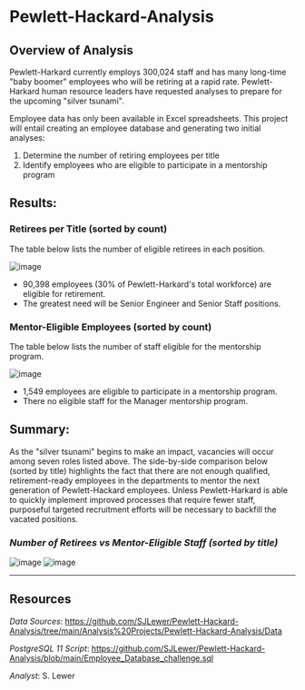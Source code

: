 # Pewlett-Hackard-Analysis

## Overview of Analysis
Pewlett-Harkard currently employs 300,024 staff and has many long-time "baby boomer" employees who will be retiring at a rapid rate.  Pewlett-Harkard human resource leaders have requested analyses to prepare for the upcoming "silver tsunami".  

Employee data has only been available in Excel spreadsheets.  This project will entail creating an employee database and generating two initial analyses:

1. Determine the number of retiring employees per title
1. Identify employees who are eligible to participate in a mentorship program

## Results:

  ### Retirees per Title (sorted by count)
  The table below lists the number of eligible retirees in each position.
     
   ![image](https://user-images.githubusercontent.com/90986041/139514205-46ef53a3-9826-488d-9acf-c4b7dc3ac25c.png)

* 90,398 employees (30% of Pewlett-Harkard's total workforce) are eligible for retirement.
* The greatest need will be Senior Engineer and Senior Staff positions.
    
 ### Mentor-Eligible Employees (sorted by count)
 The table below lists the number of staff eligible for the mentorship program.
  
  ![image](https://user-images.githubusercontent.com/90986041/139514758-210079ba-4065-4f63-8a43-f40902f9d771.png)

* 1,549 employees are eligible to participate in a mentorship program.
* There no eligible staff for the Manager mentorship program.
  
## Summary:
As the "silver tsunami" begins to make an impact, vacancies will occur among seven roles listed above.  The side-by-side comparison below (sorted by title) highlights the fact that there are not enough qualified, retirement-ready employees in the departments to mentor the next generation of Pewlett-Hackard employees.  Unless Pewlett-Harkard is able to quickly implement improved processes that require fewer staff, purposeful targeted recruitment efforts will be necessary to backfill the vacated positions.

   ### _Number of Retirees     vs      Mentor-Eligible Staff (sorted by title)_

![image](https://user-images.githubusercontent.com/90986041/139515294-97e57e37-efb2-4a2a-83b2-e3a85dafcf91.png)
![image](https://user-images.githubusercontent.com/90986041/139515329-f8a8b828-70a5-4b8f-a535-30ae90cf7046.png)

 ___
## Resources
_Data Sources_: https://github.com/SJLewer/Pewlett-Hackard-Analysis/tree/main/Analysis%20Projects/Pewlett-Hackard-Analysis/Data

_PostgreSQL 11 Script_: https://github.com/SJLewer/Pewlett-Hackard-Analysis/blob/main/Employee_Database_challenge.sql

_Analyst_: S. Lewer
